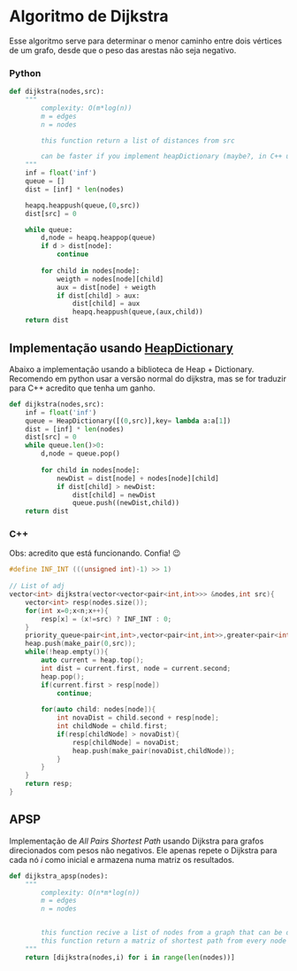 # Algoritmo de Dijkstra

Esse algoritmo serve para determinar o menor caminho entre dois vértices de um grafo, desde que o peso das arestas
não seja negativo.


### Python
```python
def dijkstra(nodes,src):
    """
        complexity: O(m*log(n))
        m = edges
        n = nodes

        this function return a list of distances from src

        can be faster if you implement heapDictionary (maybe?, in C++ using heapDictionary is faster, but in python i dont think so...)
    """
    inf = float('inf')
    queue = []
    dist = [inf] * len(nodes)

    heapq.heappush(queue,(0,src))
    dist[src] = 0

    while queue:
        d,node = heapq.heappop(queue)
        if d > dist[node]:
            continue
        
        for child in nodes[node]:
            weigth = nodes[node][child]
            aux = dist[node] + weigth
            if dist[child] > aux:
                dist[child] = aux
                heapq.heappush(queue,(aux,child))
    return dist
```


## Implementação usando [HeapDictionary](./../../Estrutura%20de%20Dados/HeapDictionaried.md)

Abaixo a implementação usando a biblioteca de Heap + Dictionary. Recomendo em python usar a versão normal do dijkstra, mas se for traduzir para C++ acredito que tenha um ganho.

```python
def dijkstra(nodes,src):
    inf = float('inf')
    queue = HeapDictionary([(0,src)],key= lambda a:a[1])
    dist = [inf] * len(nodes)
    dist[src] = 0
    while queue.len()>0:
        d,node = queue.pop()
        
        for child in nodes[node]:
            newDist = dist[node] + nodes[node][child]
            if dist[child] > newDist:
                dist[child] = newDist
                queue.push((newDist,child))
    return dist
```


### C++

Obs: acredito que está funcionando. Confia! 😉 
```C++
#define INF_INT (((unsigned int)-1) >> 1)
 
// List of adj 
vector<int> dijkstra(vector<vector<pair<int,int>>> &nodes,int src){
    vector<int> resp(nodes.size());
    for(int x=0;x<n;x++){
        resp[x] = (x!=src) ? INF_INT : 0;
    }
    priority_queue<pair<int,int>,vector<pair<int,int>>,greater<pair<int,int>>> heap;
    heap.push(make_pair(0,src));
    while(!heap.empty()){
        auto current = heap.top();
        int dist = current.first, node = current.second;
        heap.pop();
        if(current.first > resp[node])
            continue;
        
        for(auto child: nodes[node]){
            int novaDist = child.second + resp[node];
            int childNode = child.first;
            if(resp[childNode] > novaDist){
                resp[childNode] = novaDist;
                heap.push(make_pair(novaDist,childNode));
            }
        }
    }
    return resp;
}
```


## APSP


Implementação de _All Pairs Shortest Path_ usando Dijkstra para grafos direcionados com pesos não negativos.
Ele apenas repete o Dijkstra para cada nó $i$ como inicial e armazena numa matriz os resultados.

```python
def dijkstra_apsp(nodes):
    """
        complexity: O(n*m*log(n))
        m = edges
        n = nodes


        this function recive a list of nodes from a graph that can be directed or not
        this function return a matriz of shortest path from every node to other node
    """
    return [dijkstra(nodes,i) for i in range(len(nodes))]

```
